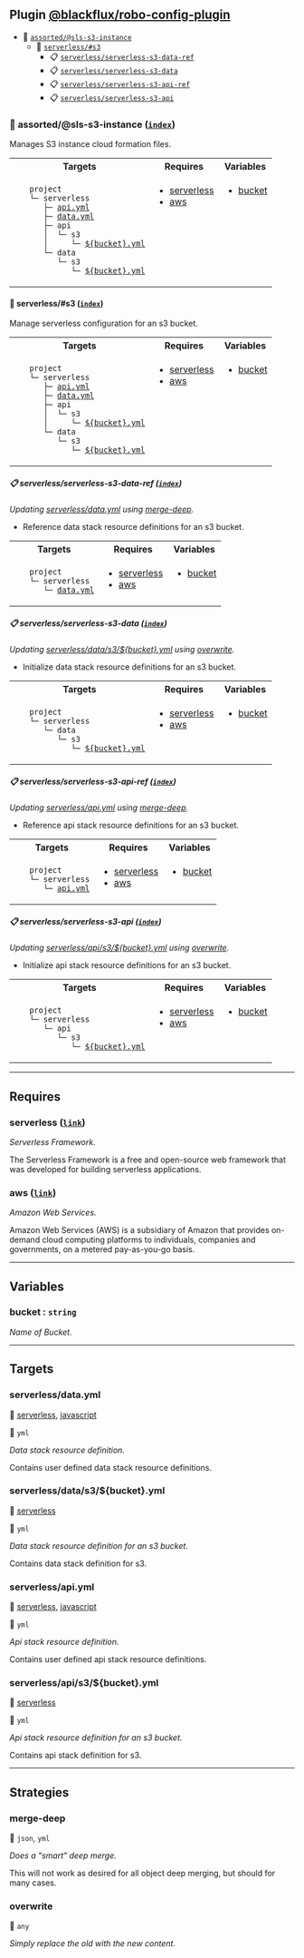 ## Plugin [@blackflux/robo-config-plugin](https://www.npmjs.com/package/@blackflux/robo-config-plugin)

- <a name="blackfluxrobo-config-plugin-task-idx-ref-assortedsls-s3-instance">:open_file_folder:</a> <a href="#blackfluxrobo-config-plugin-task-ref-assortedsls-s3-instance">`assorted/@sls-s3-instance`</a>
  - <a name="blackfluxrobo-config-plugin-task-idx-ref-serverlesss3">:open_file_folder:</a> <a href="#blackfluxrobo-config-plugin-task-ref-serverlesss3">`serverless/#s3`</a>
    - <a name="blackfluxrobo-config-plugin-task-idx-ref-serverlessserverless-s3-data-ref">:clipboard:</a> <a href="#blackfluxrobo-config-plugin-task-ref-serverlessserverless-s3-data-ref">`serverless/serverless-s3-data-ref`</a>
    - <a name="blackfluxrobo-config-plugin-task-idx-ref-serverlessserverless-s3-data">:clipboard:</a> <a href="#blackfluxrobo-config-plugin-task-ref-serverlessserverless-s3-data">`serverless/serverless-s3-data`</a>
    - <a name="blackfluxrobo-config-plugin-task-idx-ref-serverlessserverless-s3-api-ref">:clipboard:</a> <a href="#blackfluxrobo-config-plugin-task-ref-serverlessserverless-s3-api-ref">`serverless/serverless-s3-api-ref`</a>
    - <a name="blackfluxrobo-config-plugin-task-idx-ref-serverlessserverless-s3-api">:clipboard:</a> <a href="#blackfluxrobo-config-plugin-task-ref-serverlessserverless-s3-api">`serverless/serverless-s3-api`</a>

### :open_file_folder: <a name="blackfluxrobo-config-plugin-task-ref-assortedsls-s3-instance">assorted/@sls-s3-instance</a> (<a href="#blackfluxrobo-config-plugin-task-idx-ref-assortedsls-s3-instance">`index`</a>)

Manages S3 instance cloud formation files.

<table>
  <tbody>
    <tr>
      <th>Targets</th>
      <th>Requires</th>
      <th>Variables</th>
    </tr>
    <tr>
      <td align="left" valign="top">
        <ul>
<code>project</code><br/>
<code>└─&nbsp;serverless</code><br/>
<code>&nbsp;&nbsp;&nbsp;├─&nbsp;<a href="#blackfluxrobo-config-plugin-target-ref-serverlessapiyml">api.yml</a></code><br/>
<code>&nbsp;&nbsp;&nbsp;├─&nbsp;<a href="#blackfluxrobo-config-plugin-target-ref-serverlessdatayml">data.yml</a></code><br/>
<code>&nbsp;&nbsp;&nbsp;├─&nbsp;api</code><br/>
<code>&nbsp;&nbsp;&nbsp;│&nbsp;&nbsp;└─&nbsp;s3</code><br/>
<code>&nbsp;&nbsp;&nbsp;│&nbsp;&nbsp;&nbsp;&nbsp;&nbsp;└─&nbsp;<a href="#blackfluxrobo-config-plugin-target-ref-serverlessapis3bucketyml">${bucket}.yml</a></code><br/>
<code>&nbsp;&nbsp;&nbsp;└─&nbsp;data</code><br/>
<code>&nbsp;&nbsp;&nbsp;&nbsp;&nbsp;&nbsp;└─&nbsp;s3</code><br/>
<code>&nbsp;&nbsp;&nbsp;&nbsp;&nbsp;&nbsp;&nbsp;&nbsp;&nbsp;└─&nbsp;<a href="#blackfluxrobo-config-plugin-target-ref-serverlessdatas3bucketyml">${bucket}.yml</a></code><br/>
        </ul>
      </td>
      <td align="left" valign="top">
        <ul>
          <li><a href="#blackfluxrobo-config-plugin-req-ref-serverless">serverless</a></li>
          <li><a href="#blackfluxrobo-config-plugin-req-ref-aws">aws</a></li>
        </ul>
      </td>
      <td align="left" valign="top">
        <ul>
          <li><a href="#blackfluxrobo-config-plugin-var-ref-bucket">bucket</a></li>
        </ul>
      </td>
    </tr>
  </tbody>
</table>

#### :open_file_folder: <a name="blackfluxrobo-config-plugin-task-ref-serverlesss3">serverless/#s3</a> (<a href="#blackfluxrobo-config-plugin-task-idx-ref-serverlesss3">`index`</a>)

Manage serverless configuration for an s3 bucket.

<table>
  <tbody>
    <tr>
      <th>Targets</th>
      <th>Requires</th>
      <th>Variables</th>
    </tr>
    <tr>
      <td align="left" valign="top">
        <ul>
<code>project</code><br/>
<code>└─&nbsp;serverless</code><br/>
<code>&nbsp;&nbsp;&nbsp;├─&nbsp;<a href="#blackfluxrobo-config-plugin-target-ref-serverlessapiyml">api.yml</a></code><br/>
<code>&nbsp;&nbsp;&nbsp;├─&nbsp;<a href="#blackfluxrobo-config-plugin-target-ref-serverlessdatayml">data.yml</a></code><br/>
<code>&nbsp;&nbsp;&nbsp;├─&nbsp;api</code><br/>
<code>&nbsp;&nbsp;&nbsp;│&nbsp;&nbsp;└─&nbsp;s3</code><br/>
<code>&nbsp;&nbsp;&nbsp;│&nbsp;&nbsp;&nbsp;&nbsp;&nbsp;└─&nbsp;<a href="#blackfluxrobo-config-plugin-target-ref-serverlessapis3bucketyml">${bucket}.yml</a></code><br/>
<code>&nbsp;&nbsp;&nbsp;└─&nbsp;data</code><br/>
<code>&nbsp;&nbsp;&nbsp;&nbsp;&nbsp;&nbsp;└─&nbsp;s3</code><br/>
<code>&nbsp;&nbsp;&nbsp;&nbsp;&nbsp;&nbsp;&nbsp;&nbsp;&nbsp;└─&nbsp;<a href="#blackfluxrobo-config-plugin-target-ref-serverlessdatas3bucketyml">${bucket}.yml</a></code><br/>
        </ul>
      </td>
      <td align="left" valign="top">
        <ul>
          <li><a href="#blackfluxrobo-config-plugin-req-ref-serverless">serverless</a></li>
          <li><a href="#blackfluxrobo-config-plugin-req-ref-aws">aws</a></li>
        </ul>
      </td>
      <td align="left" valign="top">
        <ul>
          <li><a href="#blackfluxrobo-config-plugin-var-ref-bucket">bucket</a></li>
        </ul>
      </td>
    </tr>
  </tbody>
</table>

##### :clipboard: <a name="blackfluxrobo-config-plugin-task-ref-serverlessserverless-s3-data-ref">serverless/serverless-s3-data-ref</a> (<a href="#blackfluxrobo-config-plugin-task-idx-ref-serverlessserverless-s3-data-ref">`index`</a>)

_Updating <a href="#blackfluxrobo-config-plugin-target-ref-serverlessdatayml">serverless/data.yml</a> using <a href="#blackfluxrobo-config-plugin-strat-ref-merge-deep">merge-deep</a>._

- Reference data stack resource definitions for an s3 bucket.

<table>
  <tbody>
    <tr>
      <th>Targets</th>
      <th>Requires</th>
      <th>Variables</th>
    </tr>
    <tr>
      <td align="left" valign="top">
        <ul>
<code>project</code><br/>
<code>└─&nbsp;serverless</code><br/>
<code>&nbsp;&nbsp;&nbsp;└─&nbsp;<a href="#blackfluxrobo-config-plugin-target-ref-serverlessdatayml">data.yml</a></code><br/>
        </ul>
      </td>
      <td align="left" valign="top">
        <ul>
          <li><a href="#blackfluxrobo-config-plugin-req-ref-serverless">serverless</a></li>
          <li><a href="#blackfluxrobo-config-plugin-req-ref-aws">aws</a></li>
        </ul>
      </td>
      <td align="left" valign="top">
        <ul>
          <li><a href="#blackfluxrobo-config-plugin-var-ref-bucket">bucket</a></li>
        </ul>
      </td>
    </tr>
  </tbody>
</table>

##### :clipboard: <a name="blackfluxrobo-config-plugin-task-ref-serverlessserverless-s3-data">serverless/serverless-s3-data</a> (<a href="#blackfluxrobo-config-plugin-task-idx-ref-serverlessserverless-s3-data">`index`</a>)

_Updating <a href="#blackfluxrobo-config-plugin-target-ref-serverlessdatas3bucketyml">serverless/data/s3/${bucket}.yml</a> using <a href="#blackfluxrobo-config-plugin-strat-ref-overwrite">overwrite</a>._

- Initialize data stack resource definitions for an s3 bucket.

<table>
  <tbody>
    <tr>
      <th>Targets</th>
      <th>Requires</th>
      <th>Variables</th>
    </tr>
    <tr>
      <td align="left" valign="top">
        <ul>
<code>project</code><br/>
<code>└─&nbsp;serverless</code><br/>
<code>&nbsp;&nbsp;&nbsp;└─&nbsp;data</code><br/>
<code>&nbsp;&nbsp;&nbsp;&nbsp;&nbsp;&nbsp;└─&nbsp;s3</code><br/>
<code>&nbsp;&nbsp;&nbsp;&nbsp;&nbsp;&nbsp;&nbsp;&nbsp;&nbsp;└─&nbsp;<a href="#blackfluxrobo-config-plugin-target-ref-serverlessdatas3bucketyml">${bucket}.yml</a></code><br/>
        </ul>
      </td>
      <td align="left" valign="top">
        <ul>
          <li><a href="#blackfluxrobo-config-plugin-req-ref-serverless">serverless</a></li>
          <li><a href="#blackfluxrobo-config-plugin-req-ref-aws">aws</a></li>
        </ul>
      </td>
      <td align="left" valign="top">
        <ul>
          <li><a href="#blackfluxrobo-config-plugin-var-ref-bucket">bucket</a></li>
        </ul>
      </td>
    </tr>
  </tbody>
</table>

##### :clipboard: <a name="blackfluxrobo-config-plugin-task-ref-serverlessserverless-s3-api-ref">serverless/serverless-s3-api-ref</a> (<a href="#blackfluxrobo-config-plugin-task-idx-ref-serverlessserverless-s3-api-ref">`index`</a>)

_Updating <a href="#blackfluxrobo-config-plugin-target-ref-serverlessapiyml">serverless/api.yml</a> using <a href="#blackfluxrobo-config-plugin-strat-ref-merge-deep">merge-deep</a>._

- Reference api stack resource definitions for an s3 bucket.

<table>
  <tbody>
    <tr>
      <th>Targets</th>
      <th>Requires</th>
      <th>Variables</th>
    </tr>
    <tr>
      <td align="left" valign="top">
        <ul>
<code>project</code><br/>
<code>└─&nbsp;serverless</code><br/>
<code>&nbsp;&nbsp;&nbsp;└─&nbsp;<a href="#blackfluxrobo-config-plugin-target-ref-serverlessapiyml">api.yml</a></code><br/>
        </ul>
      </td>
      <td align="left" valign="top">
        <ul>
          <li><a href="#blackfluxrobo-config-plugin-req-ref-serverless">serverless</a></li>
          <li><a href="#blackfluxrobo-config-plugin-req-ref-aws">aws</a></li>
        </ul>
      </td>
      <td align="left" valign="top">
        <ul>
          <li><a href="#blackfluxrobo-config-plugin-var-ref-bucket">bucket</a></li>
        </ul>
      </td>
    </tr>
  </tbody>
</table>

##### :clipboard: <a name="blackfluxrobo-config-plugin-task-ref-serverlessserverless-s3-api">serverless/serverless-s3-api</a> (<a href="#blackfluxrobo-config-plugin-task-idx-ref-serverlessserverless-s3-api">`index`</a>)

_Updating <a href="#blackfluxrobo-config-plugin-target-ref-serverlessapis3bucketyml">serverless/api/s3/${bucket}.yml</a> using <a href="#blackfluxrobo-config-plugin-strat-ref-overwrite">overwrite</a>._

- Initialize api stack resource definitions for an s3 bucket.

<table>
  <tbody>
    <tr>
      <th>Targets</th>
      <th>Requires</th>
      <th>Variables</th>
    </tr>
    <tr>
      <td align="left" valign="top">
        <ul>
<code>project</code><br/>
<code>└─&nbsp;serverless</code><br/>
<code>&nbsp;&nbsp;&nbsp;└─&nbsp;api</code><br/>
<code>&nbsp;&nbsp;&nbsp;&nbsp;&nbsp;&nbsp;└─&nbsp;s3</code><br/>
<code>&nbsp;&nbsp;&nbsp;&nbsp;&nbsp;&nbsp;&nbsp;&nbsp;&nbsp;└─&nbsp;<a href="#blackfluxrobo-config-plugin-target-ref-serverlessapis3bucketyml">${bucket}.yml</a></code><br/>
        </ul>
      </td>
      <td align="left" valign="top">
        <ul>
          <li><a href="#blackfluxrobo-config-plugin-req-ref-serverless">serverless</a></li>
          <li><a href="#blackfluxrobo-config-plugin-req-ref-aws">aws</a></li>
        </ul>
      </td>
      <td align="left" valign="top">
        <ul>
          <li><a href="#blackfluxrobo-config-plugin-var-ref-bucket">bucket</a></li>
        </ul>
      </td>
    </tr>
  </tbody>
</table>

------

## Requires

### <a name="blackfluxrobo-config-plugin-req-ref-serverless">serverless</a> ([`link`](https://serverless.com/)) 

*Serverless Framework.*

The Serverless Framework is a free and open-source web framework that was 
developed for building serverless applications.

### <a name="blackfluxrobo-config-plugin-req-ref-aws">aws</a> ([`link`](https://aws.amazon.com/)) 

*Amazon Web Services.*

Amazon Web Services (AWS) is a subsidiary of Amazon that provides on-demand cloud 
computing platforms to individuals, companies and governments, on a metered pay-as-you-go basis.

------

## Variables

### <a name="blackfluxrobo-config-plugin-var-ref-bucket">bucket</a>  : `string`

*Name of Bucket.*

------

## Targets

### <a name="blackfluxrobo-config-plugin-target-ref-serverlessdatayml">serverless/data.yml</a>  

:small_red_triangle: <a href="#blackfluxrobo-config-plugin-req-ref-serverless">serverless</a>, <a href="#blackfluxrobo-config-plugin-req-ref-javascript">javascript</a>

:small_blue_diamond: `yml`

*Data stack resource definition.*

Contains user defined data stack resource definitions.

### <a name="blackfluxrobo-config-plugin-target-ref-serverlessdatas3bucketyml">serverless/data/s3/${bucket}.yml</a>  

:small_red_triangle: <a href="#blackfluxrobo-config-plugin-req-ref-serverless">serverless</a>

:small_blue_diamond: `yml`

*Data stack resource definition for an s3 bucket.*

Contains data stack definition for s3.

### <a name="blackfluxrobo-config-plugin-target-ref-serverlessapiyml">serverless/api.yml</a>  

:small_red_triangle: <a href="#blackfluxrobo-config-plugin-req-ref-serverless">serverless</a>, <a href="#blackfluxrobo-config-plugin-req-ref-javascript">javascript</a>

:small_blue_diamond: `yml`

*Api stack resource definition.*

Contains user defined api stack resource definitions.

### <a name="blackfluxrobo-config-plugin-target-ref-serverlessapis3bucketyml">serverless/api/s3/${bucket}.yml</a>  

:small_red_triangle: <a href="#blackfluxrobo-config-plugin-req-ref-serverless">serverless</a>

:small_blue_diamond: `yml`

*Api stack resource definition for an s3 bucket.*

Contains api stack definition for s3.

------

## Strategies

### <a name="blackfluxrobo-config-plugin-strat-ref-merge-deep">merge-deep</a>  

:small_blue_diamond: `json`, `yml`

*Does a "smart" deep merge.*

This will not work as desired for all object deep merging, but should for many cases.

### <a name="blackfluxrobo-config-plugin-strat-ref-overwrite">overwrite</a>  

:small_blue_diamond: `any`

*Simply replace the old with the new content.*

